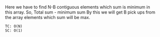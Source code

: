 Here we have to find N-B contiguous elements
which sum is minimum in this array.
So, Total sum - minimum sum
By this we will get B pick ups from the array elements which sum will be max.


    
    TC: O(N)
    SC: O(1)
